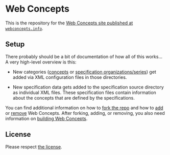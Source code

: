 # Web Concepts

This is the repository for the [Web Concepts site published at `webconcepts.info`](http://webconcepts.info/).

## Setup

There probably should be a bit of documentation of how all of this works... A very high-level overview is this:

* New categories ([concepts](http://webconcepts.info/concepts) or [specification organizations/series](http://webconcepts.info/specs)) get added via XML configuration files in those directories.

* New specification data gets added to the specification source directory as individual XML files. These specification files contain information about the concepts that are defined by the specifications.

You can find additional information on how to [fork the repo](forking) and how to [add](adding) or [remove](removing) Web Concepts. After forking, adding, or removing, you also need information on [building Web Concepts](building).

## License

Please respect [the license](LICENSE.md).
